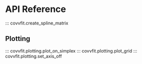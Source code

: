 # API Reference

::: covvfit.create_spline_matrix


## Plotting

::: covvfit.plotting.plot_on_simplex
::: covvfit.plotting.plot_grid
::: covvfit.plotting.set_axis_off
